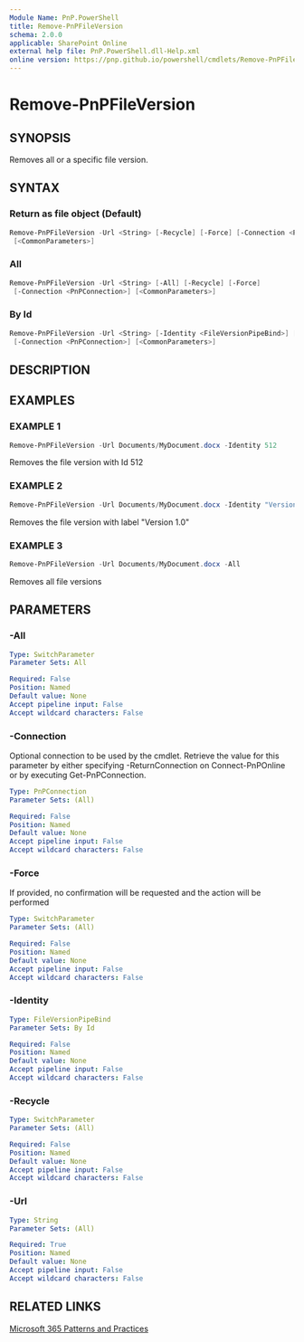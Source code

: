 ```yaml
---
Module Name: PnP.PowerShell
title: Remove-PnPFileVersion
schema: 2.0.0
applicable: SharePoint Online
external help file: PnP.PowerShell.dll-Help.xml
online version: https://pnp.github.io/powershell/cmdlets/Remove-PnPFileVersion.html
---
```

 
# Remove-PnPFileVersion

## SYNOPSIS
Removes all or a specific file version.

## SYNTAX

### Return as file object (Default)
```powershell
Remove-PnPFileVersion -Url <String> [-Recycle] [-Force] [-Connection <PnPConnection>]
 [<CommonParameters>]
```

### All
```powershell
Remove-PnPFileVersion -Url <String> [-All] [-Recycle] [-Force] 
 [-Connection <PnPConnection>] [<CommonParameters>]
```

### By Id
```powershell
Remove-PnPFileVersion -Url <String> [-Identity <FileVersionPipeBind>] [-Recycle] [-Force] 
 [-Connection <PnPConnection>] [<CommonParameters>]
```

## DESCRIPTION

## EXAMPLES

### EXAMPLE 1
```powershell
Remove-PnPFileVersion -Url Documents/MyDocument.docx -Identity 512
```

Removes the file version with Id 512

### EXAMPLE 2
```powershell
Remove-PnPFileVersion -Url Documents/MyDocument.docx -Identity "Version 1.0"
```

Removes the file version with label "Version 1.0"

### EXAMPLE 3
```powershell
Remove-PnPFileVersion -Url Documents/MyDocument.docx -All
```

Removes all file versions

## PARAMETERS

### -All

```yaml
Type: SwitchParameter
Parameter Sets: All

Required: False
Position: Named
Default value: None
Accept pipeline input: False
Accept wildcard characters: False
```

### -Connection
Optional connection to be used by the cmdlet. Retrieve the value for this parameter by either specifying -ReturnConnection on Connect-PnPOnline or by executing Get-PnPConnection.

```yaml
Type: PnPConnection
Parameter Sets: (All)

Required: False
Position: Named
Default value: None
Accept pipeline input: False
Accept wildcard characters: False
```

### -Force
If provided, no confirmation will be requested and the action will be performed

```yaml
Type: SwitchParameter
Parameter Sets: (All)

Required: False
Position: Named
Default value: None
Accept pipeline input: False
Accept wildcard characters: False
```

### -Identity

```yaml
Type: FileVersionPipeBind
Parameter Sets: By Id

Required: False
Position: Named
Default value: None
Accept pipeline input: False
Accept wildcard characters: False
```

### -Recycle

```yaml
Type: SwitchParameter
Parameter Sets: (All)

Required: False
Position: Named
Default value: None
Accept pipeline input: False
Accept wildcard characters: False
```

### -Url

```yaml
Type: String
Parameter Sets: (All)

Required: True
Position: Named
Default value: None
Accept pipeline input: False
Accept wildcard characters: False
```



## RELATED LINKS

[Microsoft 365 Patterns and Practices](https://aka.ms/m365pnp)

